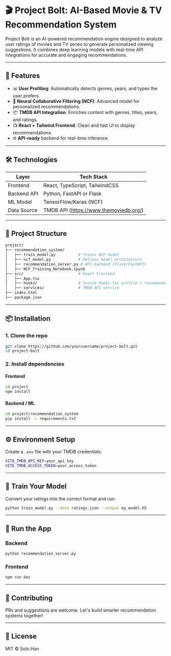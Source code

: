 # 🎬 Project Bolt: AI-Based Movie & TV Recommendation System

Project Bolt is an AI-powered recommendation engine designed to analyze user ratings of movies and TV series to generate personalized viewing suggestions. It combines deep learning models with real-time API integrations for accurate and engaging recommendations.

---

## 🚀 Features

- 📊 **User Profiling**: Automatically detects genres, years, and types the user prefers.
- 🧠 **Neural Collaborative Filtering (NCF)**: Advanced model for personalized recommendations.
- 📦 **TMDB API Integration**: Enriches content with genres, titles, years, and ratings.
- 📺 **React + Tailwind Frontend**: Clean and fast UI to display recommendations.
- 🌐 **API-ready** backend for real-time inference.

---

## 🛠️ Technologies

| Layer        | Tech Stack                            |
|--------------|----------------------------------------|
| Frontend     | React, TypeScript, TailwindCSS         |
| Backend API  | Python, FastAPI or Flask               |
| ML Model     | TensorFlow/Keras (NCF)                 |
| Data Source  | TMDB API (https://www.themoviedb.org/) |

---

## 📁 Project Structure

```bash
project/
├── recommendation_system/
│   ├── train_model.py          # Trains NCF model
│   ├── ncf_model.py            # Defines model architecture
│   ├── recommendation_server.py # API backend (Flask/FastAPI)
│   ├── NCF_Training_Notebook.ipynb
├── src/                        # React Frontend
│   ├── App.tsx
│   ├── hooks/                  # Custom hooks for profile + recommendations
│   ├── services/               # TMDB API service
├── index.html
├── package.json
```

---

## 📦 Installation

### 1. Clone the repo
```bash
git clone https://github.com/yourusername/project-bolt.git
cd project-bolt
```

### 2. Install dependencies

#### Frontend
```bash
cd project
npm install
```

#### Backend / ML
```bash
cd project/recommendation_system
pip install -r requirements.txt
```

---

## ⚙️ Environment Setup

Create a `.env` file with your TMDB credentials:

```bash
VITE_TMDB_API_KEY=your_api_key
VITE_TMDB_ACCESS_TOKEN=your_access_token
```

---

## 🧠 Train Your Model

Convert your ratings into the correct format and run:

```bash
python train_model.py --data ratings.json --output my_model.h5
```

---

## 🧪 Run the App

### Backend
```bash
python recommendation_server.py
```

### Frontend
```bash
npm run dev
```

---

## 🤝 Contributing

PRs and suggestions are welcome. Let's build smarter recommendation systems together!

---

## 📜 License

MIT © Solo.Han
